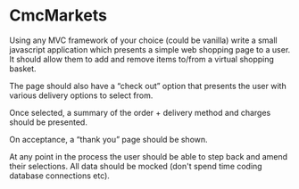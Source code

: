 # CmcMarkets

Using any MVC framework of your choice (could be vanilla) write a small javascript application which presents a simple web shopping page to a user. 
It should allow them to add and remove items to/from a virtual shopping basket. 

The page should also have a “check out” option that presents the user with various delivery options to select from.  

Once selected, a summary of the order + delivery method and charges should be presented.  

On acceptance, a “thank you” page should be shown.  

At any point in the process the user should be able to step back and amend their selections.
All data should be mocked (don't spend time coding database connections etc). 
